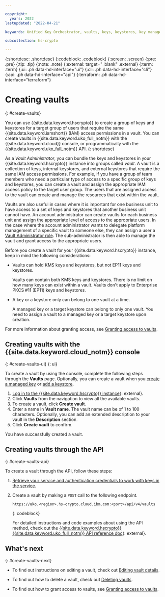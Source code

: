 ```yaml
---

copyright:
  years: 2022
lastupdated: "2022-04-21"

keywords: Unified Key Orchestrator, vaults, keys, keystores, key management, UKO

subcollection: hs-crypto

---
```


{:shortdesc: .shortdesc}
{:codeblock: .codeblock}
{:screen: .screen}
{:pre: .pre}
{:tip: .tip}
{:note: .note}
{:external: target="_blank" .external}
{:term: .term}
{:ui: .ph data-hd-interface="ui"}
{:cli: .ph data-hd-interface="cli"}
{:api: .ph data-hd-interface="api"}
{:terraform: .ph data-hd-interface="terraform"}


# Creating vaults
{: #create-vaults}

You can use {{site.data.keyword.hscrypto}} to create a group of keys and keystores for a target group of users that require the same {{site.data.keyword.iamshort}} (IAM) access permissions in a vault. You can create vaults in {{site.data.keyword.uko_full_notm}} with the {{site.data.keyword.cloud}} console, or programmatically with the {{site.data.keyword.uko_full_notm}} API.
{: shortdesc}

As a _Vault Administrator_, you can bundle the keys and keystores in your {{site.data.keyword.hscrypto}} instance into groups called _vault_. A vault is a collection of keys, internal keystores, and external keystores that require the same IAM access permissions. For example, if you have a group of team members who need a particular type of access to a specific group of keys and keystores, you can create a vault and assign the appropriate IAM access policy to the target user group. The users that are assigned access to the vault can create and manage the resources that exist within the vault.

Vaults are also useful in cases where it is important for one business unit to have access to a set of keys and keystores that another business unit cannot have. An account administrator can create vaults for each business unit and [assign the appropriate level of access](/docs/hs-crypto?topic=hs-crypto-grant-access-vaults) to the appropriate users. In the case where the account administrator wants to delegate platform management of a specific vault to someone else, they can assign a user a [Vault Administrator role](/docs/hs-crypto?topic=hs-crypto-uko-manage-access#uko-service-access-roles). The sub-administrator is then able to manage the vault and grant access to the appropriate users.

Before you create a vault for your {{site.data.keyword.hscrypto}} instance, keep in mind the following considerations:

- Vaults can hold KMS keys and keystores, but not EP11 keys and keystores.

    Vaults can contain both KMS keys and keystores. There is no limit on how many keys can exist within a vault. Vaults don't apply to Enterprise PKCS #11 (EP11) keys and keystores.

- A key or a keystore only can belong to one vault at a time.

    A managed key or a target keystore can belong to only one vault. You need to assign a vault to a managed key or a target keystore upon creation.


For more information about granting access, see [Granting access to vaults](/docs/hs-crypto?topic=hs-crypto-grant-access-vaults).


## Creating vaults with the {{site.data.keyword.cloud_notm}} console
{: #create-vaults-ui}
{: ui}

To create a vault by using the console, complete the following steps through the **Vaults** page. Optionally, you can create a vault when you [create a managed key](/docs/hs-crypto?topic=hs-crypto-create-managed-keys) or [add a keystore](/docs/hs-crypto?topic=hs-crypto-create-internal-keystores).

1. [Log in to the {{site.data.keyword.hscrypto}} instance](https://cloud.ibm.com/login){: external}.
2. Click **Vaults** from the navigation to view all the available vaults.
3. To create a vault, click **Create vault**.
4. Enter a name in **Vault name**. The vault name can be of 1 to 100 characters. Optionally, you can add an extended description to your vault in the **Description** section.
5. Click **Create vault** to confirm.

You have successfully created a vault. 



## Creating vaults through the API
{: #create-vaults-api}

To create a vault through the API, follow these steps:

1. [Retrieve your service and authentication credentials to work with keys in the service](/docs/hs-crypto?topic=hs-crypto-set-up-uko-api).
2. Create a vault by making a `POST` call to the following endpoint.

    ```
    https://uko.<region>.hs-crypto.cloud.ibm.com:<port>/api/v4/vaults
    ```
    {: codeblock}

    For detailed instructions and code examples about using the API method, check out the [{{site.data.keyword.hscrypto}} {{site.data.keyword.uko_full_notm}} API reference doc](/apidocs/uko#create-vault){: external}.



## What's next
{: #create-vaults-next}

- To find out instructions on editing a vault, check out [Editing vault details](/docs/hs-crypto?topic=hs-crypto-edit-vaults).

- To find out how to delete a vault, check out [Deleting vaults](/docs/hs-crypto?topic=hs-crypto-delete-vaults).
  
- To find out how to grant access to vaults, see [Granting access to vaults](/docs/hs-crypto?topic=hs-crypto-grant-access-vaults).

